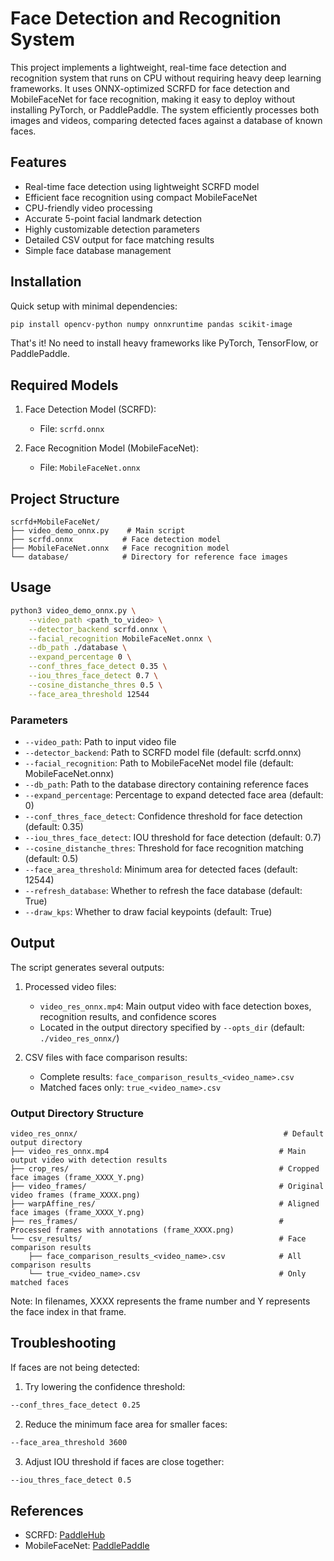 # Face Detection and Recognition System

This project implements a lightweight, real-time face detection and recognition system that runs on CPU without requiring heavy deep learning frameworks. It uses ONNX-optimized SCRFD for face detection and MobileFaceNet for face recognition, making it easy to deploy without installing PyTorch, or PaddlePaddle. The system efficiently processes both images and videos, comparing detected faces against a database of known faces.

## Features

- Real-time face detection using lightweight SCRFD model
- Efficient face recognition using compact MobileFaceNet
- CPU-friendly video processing
- Accurate 5-point facial landmark detection
- Highly customizable detection parameters
- Detailed CSV output for face matching results
- Simple face database management

## Installation

Quick setup with minimal dependencies:

```bash
pip install opencv-python numpy onnxruntime pandas scikit-image
```

That's it! No need to install heavy frameworks like PyTorch, TensorFlow, or PaddlePaddle.

## Required Models

1. Face Detection Model (SCRFD):
   - File: `scrfd.onnx`

2. Face Recognition Model (MobileFaceNet):
   - File: `MobileFaceNet.onnx`

## Project Structure

```
scrfd+MobileFaceNet/
├── video_demo_onnx.py    # Main script
├── scrfd.onnx           # Face detection model
├── MobileFaceNet.onnx   # Face recognition model
└── database/            # Directory for reference face images
```

## Usage

```bash
python3 video_demo_onnx.py \
    --video_path <path_to_video> \
    --detector_backend scrfd.onnx \
    --facial_recognition MobileFaceNet.onnx \
    --db_path ./database \
    --expand_percentage 0 \
    --conf_thres_face_detect 0.35 \
    --iou_thres_face_detect 0.7 \
    --cosine_distanche_thres 0.5 \
    --face_area_threshold 12544
```

### Parameters

- `--video_path`: Path to input video file
- `--detector_backend`: Path to SCRFD model file (default: scrfd.onnx)
- `--facial_recognition`: Path to MobileFaceNet model file (default: MobileFaceNet.onnx)
- `--db_path`: Path to the database directory containing reference faces
- `--expand_percentage`: Percentage to expand detected face area (default: 0)
- `--conf_thres_face_detect`: Confidence threshold for face detection (default: 0.35)
- `--iou_thres_face_detect`: IOU threshold for face detection (default: 0.7)
- `--cosine_distanche_thres`: Threshold for face recognition matching (default: 0.5)
- `--face_area_threshold`: Minimum area for detected faces (default: 12544)
- `--refresh_database`: Whether to refresh the face database (default: True)
- `--draw_kps`: Whether to draw facial keypoints (default: True)

## Output

The script generates several outputs:

1. Processed video files:
   - `video_res_onnx.mp4`: Main output video with face detection boxes, recognition results, and confidence scores
   - Located in the output directory specified by `--opts_dir` (default: `./video_res_onnx/`)

2. CSV files with face comparison results:
   - Complete results: `face_comparison_results_<video_name>.csv`
   - Matched faces only: `true_<video_name>.csv`

### Output Directory Structure

```
video_res_onnx/                                              # Default output directory
├── video_res_onnx.mp4                                      # Main output video with detection results
├── crop_res/                                               # Cropped face images (frame_XXXX_Y.png)
├── video_frames/                                           # Original video frames (frame_XXXX.png)
├── warpAffine_res/                                         # Aligned face images (frame_XXXX_Y.png)
├── res_frames/                                             # Processed frames with annotations (frame_XXXX.png)
└── csv_results/                                            # Face comparison results
    ├── face_comparison_results_<video_name>.csv            # All comparison results
    └── true_<video_name>.csv                               # Only matched faces
```

Note: In filenames, XXXX represents the frame number and Y represents the face index in that frame.

## Troubleshooting

If faces are not being detected:

1. Try lowering the confidence threshold:
```bash
--conf_thres_face_detect 0.25
```

2. Reduce the minimum face area for smaller faces:
```bash
--face_area_threshold 3600
```

3. Adjust IOU threshold if faces are close together:
```bash
--iou_thres_face_detect 0.5
```

## References

- SCRFD: [PaddleHub](https://bj.bcebos.com/paddlehub/fastdeploy/scrfd_2.5g_bnkps_shape640x640.onnx)
- MobileFaceNet: [PaddlePaddle](https://github.com/PaddlePaddle/PaddleX/blob/revert-3532-add_ts_show/docs/module_usage/tutorials/cv_modules/face_feature.md)
